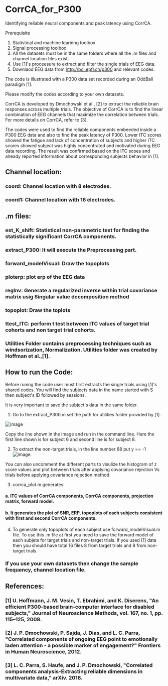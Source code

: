 # CorrCA_for_P300
Identifying reliable neural components and peak latency using CorrCA.

Prerequisite
1. Statistical and machine learinng toolbox
2. Signal processing toolbox
3. All the datasets must be in the same folders where all the .m files and channel location files exist.
4. Use [1]'s proceesure to extract and filter the single trials of EEG data.
5. Downlaod EEG data from http://bci.epfl.ch/p300 and relevant codes. 

The code is illustrated with a P300 data set recorded during an OddBall paradigm [1].

Please modify the codes according to your own datasets.


CorrCA is developed by Dmochowski et al., [2] to extract the reliable brain responses across multiple trials. The objective of CorrCA is to find the linear combination of EEG channels that maximize the correlation between trials. For more details on CorrCA, refer to [3].

The codes were used to find the reliable components embeeded inside a P300 EEG data and also to find the peak latency of P300.
Lower ITC scores showed the fatigue and lack of concentration of subjects and higher ITC scores showed subject was highly concentrated and motivated during EEG data recording. The result was confirmed based on the ITC scoes and already reported information about corresponding subjects behavior in [1]. 

## Channel location:
### coord: Channel location with 8 electrodes.
### coord1: Channel location with 16 electrodes.

## .m files:
### est_K_shift: Statistical non-parametric test for finding the statistically significant CorrCA components.
### extract_P300: It will execute the Preprocessing part.
### forward_modelVisual: Draw the topoplots
### ploterp: plot erp of the EEG data
### regInv: Generate a regularized inverse within trial covariance matrix usig Singular value decomposition method
### topoplot: Draw the toplots
### ttest_ITC: perform t test between ITC values of target trial cohorts and non target trial cohorts.
### Utilities Folder contains preprocessing techniques such as windsorization, Normalization. Utilities folder was created by Hoffman et al.,[1].

## How to run the Code:
Before runing the code user must first extracts the single trials using [1]'s shared codes.
You will find the subjects data in the name started with S then subject's ID followed by sessions.

It is very important to save the subject's data in the same folder.

1. Go to the extract_P300.m 
set the path for utilities folder provided by [1].

![image](https://user-images.githubusercontent.com/86661890/156172387-decbfe12-2bd2-49c5-9dd8-e4635801fd7b.png)

Copy the line shown in the image and run in the command line. Here the first line shown is for subject 6 and second line is for subject 8.

2. To extract the non-target trials, in the line number 68 put y == -1
![image](https://user-images.githubusercontent.com/86661890/156174011-bb65e721-b8c5-43b3-a7e6-26f940553f28.png).

You can also uncomment the different parts to visulize the histogram of z score values and  plot between trials after applying  covariance rejection  Vs trials before applying covariance rejection method.

3. corrca_plot.m generates:

#### a. ITC values of CorrCA components, CorrCA components, projection matrix, forward model.
#### b. It generates the plot of SNR, ERP, topoplots of each subjects consistent with first and second CorrCA components.

4. To generate only topoplots of each subject use forward_modelVisual.m file. To use this .m file at first you need to save the forward model of each subjets for target trials and non-target trials. If you used [1] data then you should have total 16 files 8 from target trials and 8 from non-target trials.

### If you use your own datasets then change the sample frequency, channel location file.


## References:

### [1] U. Hoffmann, J. M. Vesin, T. Ebrahimi, and K. Diserens, "An efficient P300-based brain-computer interface for disabled subjects," Journal of Neuroscience Methods, vol. 167, no. 1, pp. 115–125, 2008.
### [2] J. P. Dmochowski, P. Sajda, J. Dias, and L. C. Parra, "Correlated components of ongoing EEG point to emotionally laden attention - a possible marker of engagement?" Frontiers in Human Neuroscience, 2012.
### [3] L. C. Parra, S. Haufe, and J. P. Dmochowski, "Correlated components analysis-Extracting reliable dimensions in multivariate data," arXiv. 2018.
















